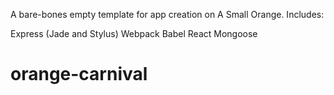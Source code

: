 A bare-bones empty template for app creation on A Small Orange.  Includes:

Express (Jade and Stylus)
Webpack
Babel
React
Mongoose

# orange-carnival